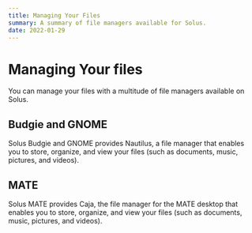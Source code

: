 ```yaml
---
title: Managing Your Files
summary: A summary of file managers available for Solus.
date: 2022-01-29
---
```

# Managing Your files

You can manage your files with a multitude of file managers available on Solus.

## Budgie and GNOME

Solus Budgie and GNOME provides Nautilus, a file manager that enables you to store, organize, and view your files (such as documents, music, pictures, and videos).

## MATE

Solus MATE provides Caja, the file manager for the MATE desktop that enables you to store, organize, and view your files (such as documents, music, pictures, and videos).

